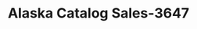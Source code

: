 ---
f_zip-code: 99654
f_state-code: AK
title: Alaska Catalog Sales-3647
f_phone: 907-357-9262
f_city-only: Wasilla
f_address: 527 West Parks Highway Wasilla
f_location-unique-id: '3647'
slug: alaska-catalog-sales-3647
updated-on: '2024-05-30T13:46:58.046Z'
created-on: '2024-05-30T13:36:59.803Z'
published-on: '2024-05-30T13:54:32.469Z'
f_city-state: cms/city/wasilla-ak.md
f_company: cms/company/alaska-catalog-sales.md
f_state: cms/state/alaska.md
layout: '[payday-loan].html'
tags: payday-loan
---